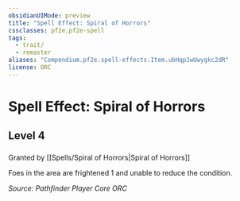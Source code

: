 ```yaml
---
obsidianUIMode: preview
title: "Spell Effect: Spiral of Horrors"
cssclasses: pf2e,pf2e-spell
tags:
  - trait/
  - remaster
aliases: "Compendium.pf2e.spell-effects.Item.ubHqpJwUwygkc2dR"
license: ORC
---
```

# Spell Effect: Spiral of Horrors
## Level 4
### 






Granted by [[Spells/Spiral of Horrors|Spiral of Horrors]]

Foes in the area are frightened 1 and unable to reduce the condition.

*Source: Pathfinder Player Core*
*ORC*